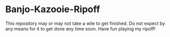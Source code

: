 # Banjo-Kazooie-Ripoff
This repository may or may not take a wile to get finished.
Do not expect by any means for it to get done any time soon.
Have fun playing my ripoff!
